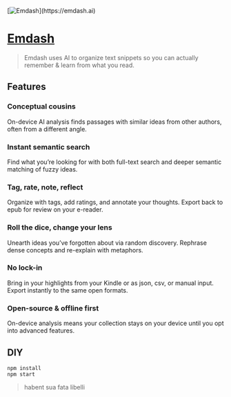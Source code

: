 [![Emdash](https://emdash.ai/images/embed.png?)](https://emdash.ai)

# [Emdash](https://emdash.ai)

> Emdash uses AI to organize text snippets so you can actually remember & learn
> from what you read.

## Features

### Conceptual cousins

On-device AI analysis finds passages with similar ideas from other authors,
often from a different angle.

### Instant semantic search

Find what youʼre looking for with both full-text search and deeper semantic
matching of fuzzy ideas.

### Tag, rate, note, reflect

Organize with tags, add ratings, and annotate your thoughts. Export back to epub
for review on your e-reader.

### Roll the dice, change your lens

Unearth ideas youʼve forgotten about via random discovery. Rephrase dense
concepts and re-explain with metaphors.

### No lock-in

Bring in your highlights from your Kindle or as json, csv, or manual input.
Export instantly to the same open formats.

### Open-source & offline first

On-device analysis means your collection stays on your device until you opt into
advanced features.

## DIY

```
npm install
npm start
```

> habent sua fata libelli
